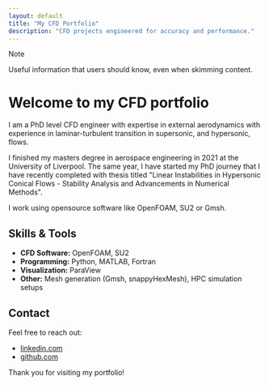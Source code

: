 ```yaml
---
layout: default
title: "My CFD Portfolio"
description: "CFD projects engineered for accuracy and performance."
---
```


> [!NOTE]
> Useful information that users should know, even when skimming content.

# Welcome to my CFD portfolio

I am a PhD level CFD engineer with expertise in external aerodynamics with experience in laminar-turbulent transition in supersonic, and hypersonic, flows.

I finished my masters degree in aerospace engineering in 2021 at the University of Liverpool. The same year, I have started my PhD journey that I have recently completed with thesis titled "Linear Instabilities in Hypersonic Conical Flows - Stability Analysis and Advancements in Numerical Methods".

I work using opensource software like OpenFOAM, SU2 or Gmsh.

## Skills & Tools

- **CFD Software:** OpenFOAM, SU2
- **Programming:** Python, MATLAB, Fortran
- **Visualization:** ParaView
- **Other:** Mesh generation (Gmsh, snappyHexMesh), HPC simulation setups

## Contact

Feel free to reach out:
- [linkedin.com](https://linkedin.com/in/kamil-dylewicz-5a2984170/)  
- [github.com](https://github.com/dylewiczk)

Thank you for visiting my portfolio!

